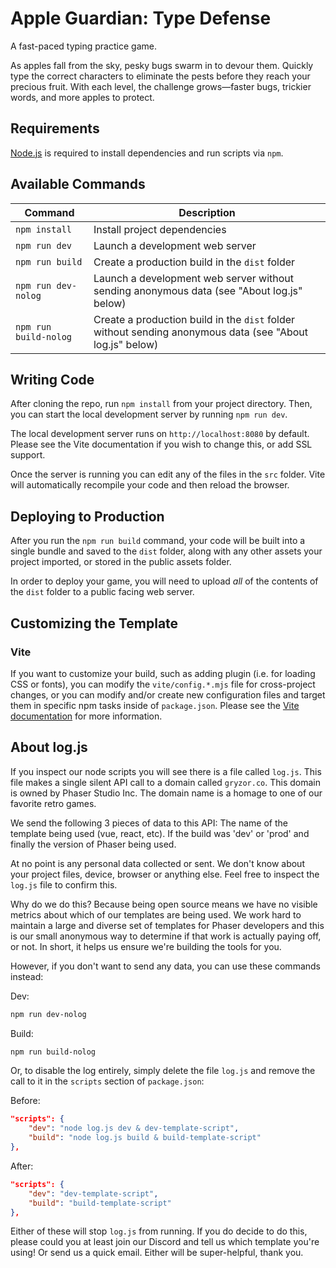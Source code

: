 # Apple Guardian: Type Defense

A fast-paced typing practice game.

As apples fall from the sky, pesky bugs swarm in to devour them. Quickly type the correct characters to eliminate the pests before 
they reach your precious fruit. With each level, the challenge grows—faster bugs, trickier words, and more apples to protect.

## Requirements

[Node.js](https://nodejs.org) is required to install dependencies and run scripts via `npm`.

## Available Commands

| Command | Description |
|---------|-------------|
| `npm install` | Install project dependencies |
| `npm run dev` | Launch a development web server |
| `npm run build` | Create a production build in the `dist` folder |
| `npm run dev-nolog` | Launch a development web server without sending anonymous data (see "About log.js" below) |
| `npm run build-nolog` | Create a production build in the `dist` folder without sending anonymous data (see "About log.js" below) |

## Writing Code

After cloning the repo, run `npm install` from your project directory. Then, you can start the local development server by running `npm run dev`.

The local development server runs on `http://localhost:8080` by default. Please see the Vite documentation if you wish to change this, or add SSL support.

Once the server is running you can edit any of the files in the `src` folder. Vite will automatically recompile your code and then reload the browser.

## Deploying to Production

After you run the `npm run build` command, your code will be built into a single bundle and saved to the `dist` folder, along with any other assets your project imported, or stored in the public assets folder.

In order to deploy your game, you will need to upload *all* of the contents of the `dist` folder to a public facing web server.

## Customizing the Template

### Vite

If you want to customize your build, such as adding plugin (i.e. for loading CSS or fonts), you can modify the `vite/config.*.mjs` file for cross-project changes, or you can modify and/or create new configuration files and target them in specific npm tasks inside of `package.json`. Please see the [Vite documentation](https://vitejs.dev/) for more information.

## About log.js

If you inspect our node scripts you will see there is a file called `log.js`. This file makes a single silent API call to a domain called `gryzor.co`. This domain is owned by Phaser Studio Inc. The domain name is a homage to one of our favorite retro games.

We send the following 3 pieces of data to this API: The name of the template being used (vue, react, etc). If the build was 'dev' or 'prod' and finally the version of Phaser being used.

At no point is any personal data collected or sent. We don't know about your project files, device, browser or anything else. Feel free to inspect the `log.js` file to confirm this.

Why do we do this? Because being open source means we have no visible metrics about which of our templates are being used. We work hard to maintain a large and diverse set of templates for Phaser developers and this is our small anonymous way to determine if that work is actually paying off, or not. In short, it helps us ensure we're building the tools for you.

However, if you don't want to send any data, you can use these commands instead:

Dev:

```bash
npm run dev-nolog
```

Build:

```bash
npm run build-nolog
```

Or, to disable the log entirely, simply delete the file `log.js` and remove the call to it in the `scripts` section of `package.json`:

Before:

```json
"scripts": {
    "dev": "node log.js dev & dev-template-script",
    "build": "node log.js build & build-template-script"
},
```

After:

```json
"scripts": {
    "dev": "dev-template-script",
    "build": "build-template-script"
},
```

Either of these will stop `log.js` from running. If you do decide to do this, please could you at least join our Discord and tell us which template you're using! Or send us a quick email. Either will be super-helpful, thank you.
